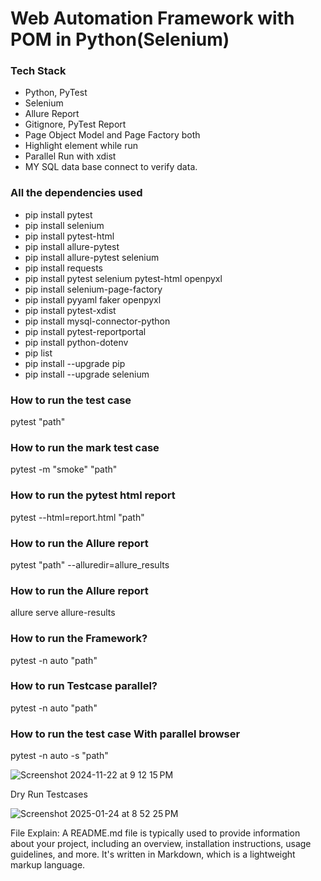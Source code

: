 # Web Automation Framework with POM in Python(Selenium)

### Tech Stack
- Python, PyTest
- Selenium
- Allure Report
- Gitignore, PyTest Report
- Page Object Model and Page Factory both
- Highlight element while run
- Parallel Run with xdist
- MY SQL data base connect to verify data.

### All the dependencies used
- pip install pytest
- pip install selenium
- pip install pytest-html
- pip install allure-pytest
- pip install allure-pytest selenium
- pip install requests
- pip install pytest selenium pytest-html openpyxl 
- pip install selenium-page-factory 
- pip install pyyaml faker openpyxl
- pip install pytest-xdist
- pip install mysql-connector-python
- pip install pytest-reportportal
- pip install python-dotenv
- pip list
- pip install --upgrade pip
- pip install --upgrade selenium


### How to run the test case
pytest "path"

### How to run the mark test case
pytest -m "smoke" "path"

### How to run the pytest html report
pytest --html=report.html "path"

### How to run the Allure report
pytest "path" --alluredir=allure_results

### How to run the Allure report
allure serve allure-results

### How to run the Framework?
pytest -n auto "path"

### How to run Testcase parallel?
pytest -n auto "path"

### How to run the test case With parallel browser
pytest -n auto -s "path"

![Screenshot 2024-11-22 at 9 12 15 PM](https://github.com/user-attachments/assets/1108a0d3-2f71-472a-8121-f4f3d62f1291)


Dry Run Testcases 

![Screenshot 2025-01-24 at 8 52 25 PM](https://github.com/user-attachments/assets/09bdd621-9e36-4787-846b-75a8332e0666)



File Explain:
A README.md file is typically used to provide information about your project, 
including an overview, installation instructions, usage guidelines, and more. 
It's written in Markdown, which is a lightweight markup language.